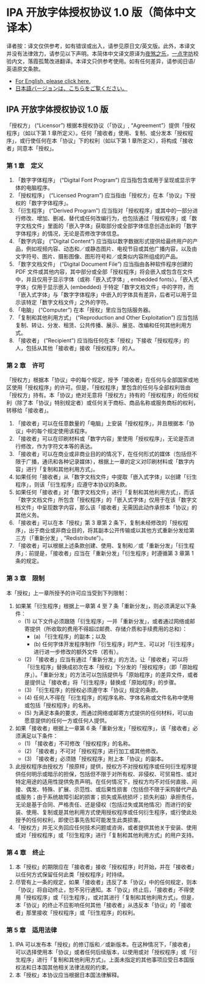 # IPA 开放字体授权协议 1.0 版（简体中文译本）

译者按：译文仅供参考，如有错误或出入，请参见原日文/英文版。此外，本译文并没有法律效力，请参见以下声明。本简体中文译文原译为[夜煞之乐](https://github.com/NightFurySL2001)，[一点字坊](https://github.com/ichitenfont)校验内文，落霞孤鹜改进翻译。本译文只供参考使用。如有任何差异，请参阅日语/英语原文条款。

* [For English, please click here.](LICENSE.md/#ipa-font-license-agreement-v10)
* [日本語バージョンは、こちらをご覧ください。](LICENSE.md)

## IPA 开放字体授权协议 1.0 版

「授权方」 (“Licensor”) 根据本授权协议（「协议」, “Agreement”）提供「授权程序」（如以下第 1 章所定义）。任何「接收者」使用、复制、或分发本「授权程序」，或行使任何在本「协议」下的权利（如以下第 1 章所定义），将构成「接收者」同意本「授权」。

### 第 1 章　定义

1. 「数字字体程序」 (“Digital Font Program”) 应当指包含或用于呈现或显示字体的电脑程序。
2. 「授权程序」 (“Licensed Program”) 应当指由「授权方」在本「协议」下授权的「数字字体程序」。
3. 「衍生程序」 (“Derived Program”) 应当指对「授权程序」或其中的一部分进行修改、增加、删减、替代或任何改编行为，也包括通过「授权程序」或「数字文档文件」里面的「嵌入字体」获取部分或全部字体信息创造出新的「数字字体程序」的情况，无论是否修改字体信息。
4. 「数字内容」 (“Digital Content”) 应当指以数字数据形式提供给最终用户的产品，例如视频内容、动态和／或静态图片、电视节目或其他广播内容，以及由文字符号、图片、摄影图像、图形符号和／或类似内容所组成的产品。
5. 「数字文档文件」 (“Digital Document File”) 应当指由各种软件程序创建的 PDF 文件或其他内容，其中部分或全部「授权程序」将会嵌入或包含在文件中，并且仅用于显示字体（或称「嵌入式字体」, embedded fonts）。「嵌入式字体」仅用于显示嵌入 (embedded) 于特定「数字文档文件」中的字符，而「嵌入式字体」与「数字字体程序」中嵌入的字体具有差异，后者可以用于显示该特定「数字文档文件」之外的字符。
6. 「电脑」 (“Computer”) 在本「授权」里应当包括服务器。
7. 「复制和其他利用方式」 (“Reproduction and Other Exploitation”) 应当包括复制、转让、分发、租赁、公共传播、展示、展览、改编和任何其他利用方式。
8. 「接收者」 (“Recipient”) 应当指任何在本「授权」下接收「授权程序」的人，包括从其他「接收者」接收「授权程序」的人。

### 第 2 章　许可

「授权方」根据本「协议」中的每个规定，授予「接收者」在任何与全部国家或地区使用「授权程序」的许可。但是，「授权程序」里包含的任何与全部权利皆由「授权方」持有。本「协议」绝对无意将「授权方」持有的「授权程序」的任何权利（除了本「协议」特别规定者）或任何关于商标、商品名称或服务商标的权利，转移给「接收者」。

1. 「接收者」可以在任意数量的「电脑」上安装「授权程序」，并且根据本「协议」中的每个规定使用该程序。
2. 「接收者」可以在印刷材料或「数字内容」里使用「授权程序」，无论是否进行修改，作为字符文本等的表达。
3. 「接收者」可以在商业或非商业目的的情况下，在任何形式的媒体（包括但不限于广播，通讯和各种记录媒体），根据上一章的定义对印刷材料或「数字内容」进行「复制和其他利用方式」。
4. 如果任何「接收者」从「数字文档文件」中提取「嵌入式字体」以创建「衍生程序」，则该「衍生程序」应遵守本协议的条款。
5. 如果任何「接收者」对「数字文档文件」进行「复制和其他利用方式」，而该「数字文档文件」所包含「授权程序」的「嵌入式字体」仅用于在该「数字文档文件」中呈现数字内容，那么该「接收者」无需因此动作承担本「协议」的其他义务。
6. 「接收者」可以在本「授权」第 3 章第 2 条下，复制未经修改的「授权程序」，出于商业或非商业目的，将其副本公开传输或以其他方式重新分发给第三方（「重新分发」, “Redistribute”）。
7. 「接收者」可以根据上述条款创建、使用、复制和／或「重新分发」「衍生程序」：前提是，「接收者」应当在「重新分发」「衍生程序」时遵循第 3 章第 1 条的规定。

### 第 3 章　限制

本「授权」上一章所授予的许可应当受到下列限制：

1. 如果某「衍生程序」根据上一章第 4 至 7 条「重新分发」，则必须满足以下条件：
   - (1) 以下文件必须跟随「衍生程序」一并「重新分发」，或者通过网络或邮寄提供（所收取的费用不得超过邮费、存储介质和手续费用的总和）：
     - (a) 「衍生程序」的副本；以及
     - (b) 任何字体开发程序制作「衍生程序」时产生、可以对「衍生程序」进行进一步修改的额外文件（若有）。
   - (2) 「接收者」应当有通过「重新分发」的方法，让「接收者」可以将「衍生程序」替换成初次在本「授权」下分发的「授权程序」（即「原始程序」）。「重新分发」的方法可以包括提供与「原始程序」的差异文件，或者是提供让「接收者」将「衍生程序」替换成「原始程序」的步骤。
   - (3) 「衍生程序」的授权必须遵守本「协议」规定的条款。
   - (4) 任何人不得在「衍生程序」的程序名称、字体名称或文件名称中使用或包括「授权程序」的名称。
   - (5) 为满足本条的要求，而通过网络或邮寄方式提供的任何材料，可以由愿意提供的任何一方或任何人提供。
2. 如果「接收者」根据上一章第 6 条「重新分发」「授权程序」，该「接收者」必须满足以下条件：
   - (1) 「接收者」不可修改「授权程序」的名称。
   - (2) 「接收者」不可对「授权程序」进行加工或其他修改。
   - (3) 「接收者」必须随「授权程序」附上本「协议」的副本。
3. 此授权程序由授权方「按原样」提供，授权方不对授权程序或任何衍生程序提供任何明示或暗示的担保，包括但不限于对所有权、非侵权、可贸易性、或对特定用途的适用性提供免责声明。在任何情况下，授权方均不对任何直接、间接、偶发、特殊、扩展、示范性、或后果性损害（包括但不限于采购替代产品或服务；由于系统故障引起的损害；损失或系统损坏；损失利益）承担责任，无论是基于合同、严格责任、还是侵权（包括过失或其他情况）而进行的安装、使用、复制或是其他利用方式使用授权程序或任何衍生程序，或行使此处授予的任何权利，即使已事先告知可能发生此类损害。
4. 「授权方」并无义务回应任何技术问题或咨询，或者提供其他关于安装、使用或对「授权程序」或「衍生程序」进行「复制和其他利用方式」的用户支持。

### 第 4 章　终止

1. 本「授权」的期限应在「接收者」接收「授权程序」时开始，并在「接收者」以任何方式保留任何此类「授权程序」时持续。
2. 尽管有上一条的规定，如果「接收者」违反了本「协议」中的任何规定，则本「协议」将自动终止，恕不另行通知。本「协议」终止后，「接收者」不得使用「授权程序」或「衍生程序」，或对其进行「复制和其他利用方式」。但是，本「协议」的终止不应影响任何其他「接收者」从违反本「协议」的「接收者」那里接收「授权程序」或「衍生程序」的权利。

### 第 5 章　适用法律

1. IPA 可以发布本「授权」的修订版和／或新版本。在这种情况下，「接收者」可以选择使用本「协议」或者任何后续版本，以使用或对「授权程序」或「衍生程序」进行「复制和其他利用方式」。上面未指定的其他事项应受日本国版权法和日本国其他相关法律法规的约束。
2. 本「授权」本协议应当根据日本国法律解释。
